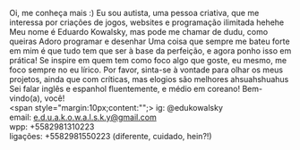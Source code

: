 Oi, me conheça mais :)
Eu sou autista, uma pessoa criativa, que me interessa por criações de jogos, websites e programação ilimitada hehehe
Meu nome é Eduardo Kowalsky, mas pode me chamar de dudu, como queiras
Adoro programar e desenhar
Uma coisa que sempre me bateu forte em mim é que tudo tem que ser à base da perfeição, e agora ponho isso em prática!
Se inspire em quem tem como foco algo que goste, eu mesmo, me foco sempre no eu lírico.
Por favor, sinta-se à vontade para olhar os meus projetos, ainda que com críticas, mas elogios são melhores ahsuahshuahus
Sei falar inglês e espanhol fluentemente, e médio em coreano!
Bem-vindo(a), você! <br>
<span style="margin:10px;content:"";>
ig: @edukowalsky <br>
email: e.d.u.a.k.o.w.a.l.s.k.y@gmail.com <br>
wpp: +5582981310223 <br>
ligações: +5582981550223 (diferente, cuidado, hein?!)
